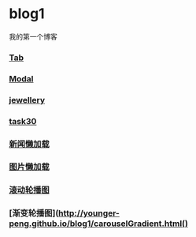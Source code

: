 # blog1
我的第一个博客
### [Tab](https://younger-peng.github.io/blog1/tab.html)
### [Modal](https://younger-peng.github.io/blog1/modal.html)
### [jewellery](https://younger-peng.github.io/blog1/jewellery.html)
### [task30](https://younger-peng.github.io/blog1/task30.html)
### [新闻懒加载](https://younger-peng.github.io/blog1/newscache.html)
### [图片懒加载](https://younger-peng.github.io/blog1/picturecache.html)
### [滚动轮播图](http://younger-peng.github.io/blog1/carousel.html)
### [渐变轮播图](http://younger-peng.github.io/blog1/carouselGradient.html()

